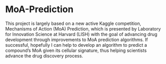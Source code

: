 # MoA-Prediction
This project is largely based on a new active Kaggle competition, Mechanisms of Action (MoA) Prediction, which is presented by Laboratory for Innovation Science at Harvard (LISH) with the goal of advancing drug development through improvements to MoA prediction algorithms. If successful, hopefully I can help to develop an algorithm to predict a compound’s MoA given its cellular signature, thus helping scientists advance the drug discovery process.
